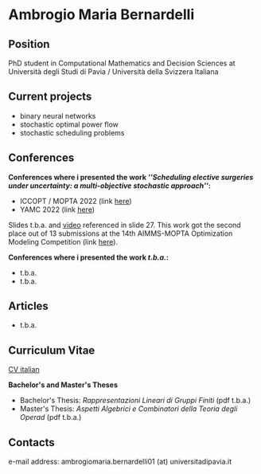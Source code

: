 # Ambrogio Maria Bernardelli



## Position

PhD student in Computational Mathematics and Decision Sciences at Università degli Studi di Pavia / Università della Svizzera Italiana


## Current projects

* binary neural networks
* stochastic optimal power flow
* stochastic scheduling problems


## Conferences

**Conferences where i presented the work *''Scheduling elective surgeries under uncertainty: a multi-objective stochastic approach''*:**

* ICCOPT / MOPTA 2022 (link [here](https://iccopt2022.lehigh.edu/))
* YAMC 2022 (link [here](http://www.yamc.it/))

Slides t.b.a. and [video](https://raw.githubusercontent.com/AmbrogioMB/AmbrogioMB.github.io/main/demo_rec.mp4) referenced in slide 27. This work got the second place out of 13 submissions at the 14th AIMMS-MOPTA Optimization Modeling Competition (link [here](https://iccopt2022.lehigh.edu/competition-and-prizes/aimms-mopta-competition/)).

**Conferences where i presented the work *t.b.a.*:**

* t.b.a.
* t.b.a.


## Articles

* t.b.a.


## Curriculum Vitae

[CV italian](https://raw.githubusercontent.com/AmbrogioMB/AmbrogioMB.github.io/main/curriculum.pdf)

**Bachelor's and Master's Theses**

* Bachelor's Thesis: *Rappresentazioni Lineari di Gruppi Finiti* (pdf t.b.a.)
* Master's Thesis: *Aspetti Algebrici e Combinatori della Teoria degli Operad* (pdf t.b.a.)


## Contacts

e-mail address: ambrogiomaria.bernardelli01 (at) universitadipavia.it

